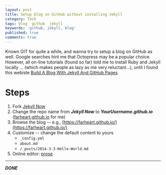 ```yaml
---
layout: post
title: Setup blog on GitHub without installing Jekyll
category: Tech
tags: blog  github  jekyll
keywords: 'github, jekyll, blog'
published: true
comments: true
---
```



Known GIT for quite a while, and wanna try to setup a blog on GitHub as well. Google searches hint me that Octopress may be a popular choice. However, all on-line tutorials (found so far) told me to install Ruby and Jekyll locally ... (which makes people as lazy as me very reluctant...), until I found this webiste [Build A Blog With Jekyll And GitHub Pages ](https://www.smashingmagazine.com/2014/08/build-blog-jekyll-github-pages/)

# Steps

1. Fork [Jekyll Now](http://www.github.com/barryclark/jekyll-now)
2. Change the repo name from ***Jekyll Now*** to ***YourUsername.github.io*** ([farheart.github.io](https://farheart.github.io/) for me)
3. Browse the blog -- e.g.,  [https://farheart.github.io/](https://farheart.github.io/)
4. Customize -- change the default content to yours
	* `_config.yml`
    * `about.md`
    * `/_posts/2014-3-3-Hello-World.md`
4. Online editor: [prose](http://prose.io/#farheart/farheart.github.io/tree/master)

---
***DONE***
